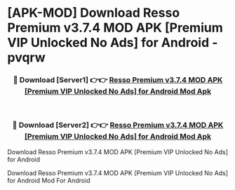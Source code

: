 # [APK-MOD] Download Resso Premium v3.7.4 MOD APK [Premium VIP Unlocked No Ads] for Android - pvqrw


<div align="center">
<h3>🔴 Download [Server1] 👉👉 <a href="https://apk-comot.site?title=Resso_Premium_v3.7.4_MOD_APK_[Premium_VIP_Unlocked_No_Ads]_for_Android">Resso Premium v3.7.4 MOD APK [Premium VIP Unlocked No Ads] for Android Mod Apk</a></h3><br>
<h3>🔴 Download [Server2] 👉👉 <a href="https://apk-comot.site?title=Resso_Premium_v3.7.4_MOD_APK_[Premium_VIP_Unlocked_No_Ads]_for_Android">Resso Premium v3.7.4 MOD APK [Premium VIP Unlocked No Ads] for Android Mod Apk</a></h3>
</div>



Download Resso Premium v3.7.4 MOD APK [Premium VIP Unlocked No Ads] for Android 

Download Resso Premium v3.7.4 MOD APK [Premium VIP Unlocked No Ads] for Android Mod For Android